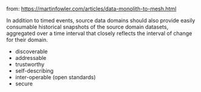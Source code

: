 from: https://martinfowler.com/articles/data-monolith-to-mesh.html

In addition to timed events, source data domains should also provide easily consumable historical snapshots of the source domain datasets, aggregated over a time interval that closely reflects the interval of change for their domain.

* discoverable
* addressable
* trustworthy
* self-describing
* inter-operable (open standards)
* secure



